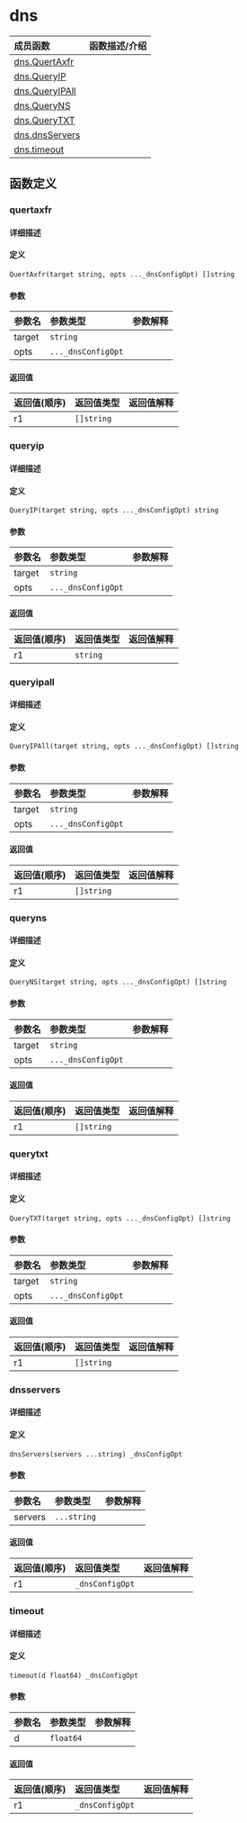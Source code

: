 # dns

|成员函数|函数描述/介绍|
|:------|:--------|
| [dns.QuertAxfr](#quertaxfr) ||
| [dns.QueryIP](#queryip) ||
| [dns.QueryIPAll](#queryipall) ||
| [dns.QueryNS](#queryns) ||
| [dns.QueryTXT](#querytxt) ||
| [dns.dnsServers](#dnsservers) ||
| [dns.timeout](#timeout) ||


## 函数定义
### quertaxfr

#### 详细描述


#### 定义

`QuertAxfr(target string, opts ..._dnsConfigOpt) []string`

#### 参数
|参数名|参数类型|参数解释|
|:-----------|:---------- |:-----------|
| target | `string` |   |
| opts | `..._dnsConfigOpt` |   |

#### 返回值
|返回值(顺序)|返回值类型|返回值解释|
|:-----------|:---------- |:-----------|
| r1 | `[]string` |   |


### queryip

#### 详细描述


#### 定义

`QueryIP(target string, opts ..._dnsConfigOpt) string`

#### 参数
|参数名|参数类型|参数解释|
|:-----------|:---------- |:-----------|
| target | `string` |   |
| opts | `..._dnsConfigOpt` |   |

#### 返回值
|返回值(顺序)|返回值类型|返回值解释|
|:-----------|:---------- |:-----------|
| r1 | `string` |   |


### queryipall

#### 详细描述


#### 定义

`QueryIPAll(target string, opts ..._dnsConfigOpt) []string`

#### 参数
|参数名|参数类型|参数解释|
|:-----------|:---------- |:-----------|
| target | `string` |   |
| opts | `..._dnsConfigOpt` |   |

#### 返回值
|返回值(顺序)|返回值类型|返回值解释|
|:-----------|:---------- |:-----------|
| r1 | `[]string` |   |


### queryns

#### 详细描述


#### 定义

`QueryNS(target string, opts ..._dnsConfigOpt) []string`

#### 参数
|参数名|参数类型|参数解释|
|:-----------|:---------- |:-----------|
| target | `string` |   |
| opts | `..._dnsConfigOpt` |   |

#### 返回值
|返回值(顺序)|返回值类型|返回值解释|
|:-----------|:---------- |:-----------|
| r1 | `[]string` |   |


### querytxt

#### 详细描述


#### 定义

`QueryTXT(target string, opts ..._dnsConfigOpt) []string`

#### 参数
|参数名|参数类型|参数解释|
|:-----------|:---------- |:-----------|
| target | `string` |   |
| opts | `..._dnsConfigOpt` |   |

#### 返回值
|返回值(顺序)|返回值类型|返回值解释|
|:-----------|:---------- |:-----------|
| r1 | `[]string` |   |


### dnsservers

#### 详细描述


#### 定义

`dnsServers(servers ...string) _dnsConfigOpt`

#### 参数
|参数名|参数类型|参数解释|
|:-----------|:---------- |:-----------|
| servers | `...string` |   |

#### 返回值
|返回值(顺序)|返回值类型|返回值解释|
|:-----------|:---------- |:-----------|
| r1 | `_dnsConfigOpt` |   |


### timeout

#### 详细描述


#### 定义

`timeout(d float64) _dnsConfigOpt`

#### 参数
|参数名|参数类型|参数解释|
|:-----------|:---------- |:-----------|
| d | `float64` |   |

#### 返回值
|返回值(顺序)|返回值类型|返回值解释|
|:-----------|:---------- |:-----------|
| r1 | `_dnsConfigOpt` |   |



